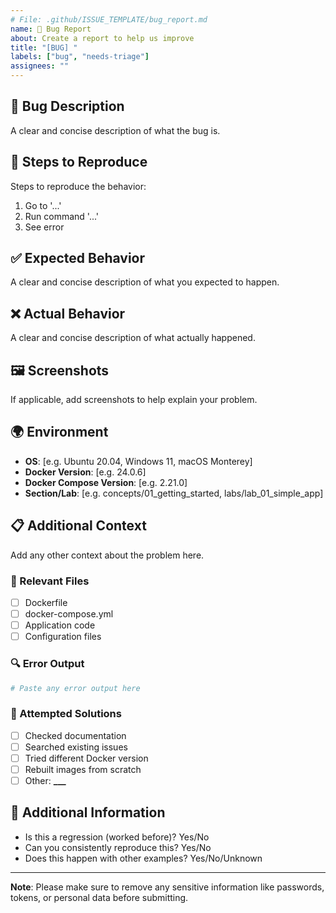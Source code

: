 ```yaml
---
# File: .github/ISSUE_TEMPLATE/bug_report.md
name: 🐛 Bug Report
about: Create a report to help us improve
title: "[BUG] "
labels: ["bug", "needs-triage"]
assignees: ""
---
```


## 🐛 Bug Description

A clear and concise description of what the bug is.

## 🔄 Steps to Reproduce

Steps to reproduce the behavior:

1. Go to '...'
2. Run command '...'
3. See error

## ✅ Expected Behavior

A clear and concise description of what you expected to happen.

## ❌ Actual Behavior

A clear and concise description of what actually happened.

## 🖼️ Screenshots

If applicable, add screenshots to help explain your problem.

## 🌍 Environment

- **OS**: [e.g. Ubuntu 20.04, Windows 11, macOS Monterey]
- **Docker Version**: [e.g. 24.0.6]
- **Docker Compose Version**: [e.g. 2.21.0]
- **Section/Lab**: [e.g. concepts/01_getting_started, labs/lab_01_simple_app]

## 📋 Additional Context

Add any other context about the problem here.

### 📄 Relevant Files

- [ ] Dockerfile
- [ ] docker-compose.yml
- [ ] Application code
- [ ] Configuration files

### 🔍 Error Output

```bash
# Paste any error output here
```

### 🧪 Attempted Solutions

- [ ] Checked documentation
- [ ] Searched existing issues
- [ ] Tried different Docker version
- [ ] Rebuilt images from scratch
- [ ] Other: ******\_\_\_******

## 📝 Additional Information

- Is this a regression (worked before)? Yes/No
- Can you consistently reproduce this? Yes/No
- Does this happen with other examples? Yes/No/Unknown

---

**Note**: Please make sure to remove any sensitive information like passwords, tokens, or personal data before submitting.
